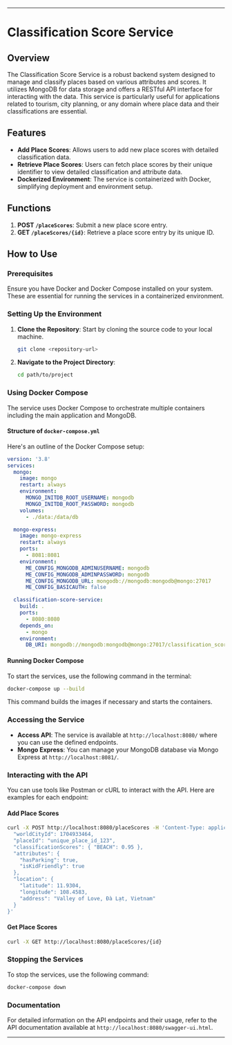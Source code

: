 
---

# Classification Score Service

## Overview
The Classification Score Service is a robust backend system designed to manage and classify places based on various attributes and scores. It utilizes MongoDB for data storage and offers a RESTful API interface for interacting with the data. This service is particularly useful for applications related to tourism, city planning, or any domain where place data and their classifications are essential.

## Features
- **Add Place Scores**: Allows users to add new place scores with detailed classification data.
- **Retrieve Place Scores**: Users can fetch place scores by their unique identifier to view detailed classification and attribute data.
- **Dockerized Environment**: The service is containerized with Docker, simplifying deployment and environment setup.

## Functions
1. **POST `/placeScores`**: Submit a new place score entry.
2. **GET `/placeScores/{id}`**: Retrieve a place score entry by its unique ID.

## How to Use

### Prerequisites
Ensure you have Docker and Docker Compose installed on your system. These are essential for running the services in a containerized environment.

### Setting Up the Environment
1. **Clone the Repository**: Start by cloning the source code to your local machine.
   ```bash
   git clone <repository-url>
   ```

2. **Navigate to the Project Directory**:
   ```bash
   cd path/to/project
   ```

### Using Docker Compose

The service uses Docker Compose to orchestrate multiple containers including the main application and MongoDB.

#### Structure of `docker-compose.yml`
Here's an outline of the Docker Compose setup:
```yaml
version: '3.8'
services:
  mongo:
    image: mongo
    restart: always
    environment:
      MONGO_INITDB_ROOT_USERNAME: mongodb
      MONGO_INITDB_ROOT_PASSWORD: mongodb
    volumes:
      - ./data:/data/db

  mongo-express:
    image: mongo-express
    restart: always
    ports:
      - 8081:8081
    environment:
      ME_CONFIG_MONGODB_ADMINUSERNAME: mongodb
      ME_CONFIG_MONGODB_ADMINPASSWORD: mongodb
      ME_CONFIG_MONGODB_URL: mongodb://mongodb:mongodb@mongo:27017
      ME_CONFIG_BASICAUTH: false

  classification-score-service:
    build: .
    ports:
      - 8080:8080
    depends_on:
      - mongo
    environment:
      DB_URI: mongodb://mongodb:mongodb@mongo:27017/classification_score_db
```

#### Running Docker Compose
To start the services, use the following command in the terminal:
```bash
docker-compose up --build
```
This command builds the images if necessary and starts the containers.

### Accessing the Service
- **Access API**: The service is available at `http://localhost:8080/` where you can use the defined endpoints.
- **Mongo Express**: You can manage your MongoDB database via Mongo Express at `http://localhost:8081/`.

### Interacting with the API
You can use tools like Postman or cURL to interact with the API. Here are examples for each endpoint:

#### Add Place Scores
```bash
curl -X POST http://localhost:8080/placeScores -H 'Content-Type: application/json' -d '{
  "worldCityId": 1704933464,
  "placeId": "unique_place_id_123",
  "classificationScores": { "BEACH": 0.95 },
  "attributes": {
    "hasParking": true,
    "isKidFriendly": true
  },
  "location": {
    "latitude": 11.9304,
    "longitude": 108.4583,
    "address": "Valley of Love, Đà Lạt, Vietnam"
  }
}'
```

#### Get Place Scores
```bash
curl -X GET http://localhost:8080/placeScores/{id}
```

### Stopping the Services
To stop the services, use the following command:
```bash
docker-compose down
```

### Documentation
For detailed information on the API endpoints and their usage, refer to the API documentation available at `http://localhost:8080/swagger-ui.html`.

---
